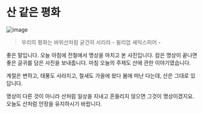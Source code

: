 # 산 같은 평화

![image](https://user-images.githubusercontent.com/50472122/178370532-813a3c27-233d-494c-a147-d95c5bb45342.png)

> 우리의 평화는 
> 바위산처럼 굳건히 서리라
>		- 윌리엄 셰익스피어 - 

좋은 말입니다. 오늘 아침에 전철에서 명상을 마치고 본 사진입니다.
캄은 명상이 끝나면 좋은 글귀를 담은 사진을 보내줍니다. 
마침 오늘의 주제도 산에 관한 이야기였습니다.

 계절은 변하고, 태풍도 사라지고, 
철새도 가을에 왔다 봄에 떠난 다는데, 
산은 그대로 있답니다. 

명상이 다른 것이 아니라 산처럼 일상을 지내고 
흔들리지 않으면 그것이 명상이겠지요.
오늘도 산처럼 안정을 유지하시기 바랍니다. 
